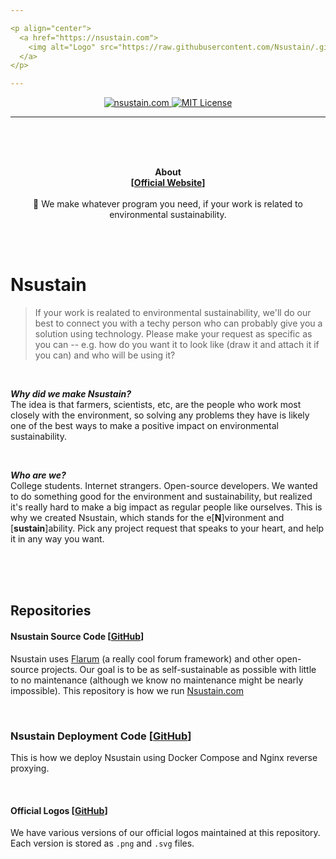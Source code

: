 ```yaml
---

<p align="center">
  <a href="https://nsustain.com">
    <img alt="Logo" src="https://raw.githubusercontent.com/Nsustain/.github/main/logo/logo-github.png" width="350">
  </a>
</p>

---
```


<p align="center">
  <a href="https://github.com/Nsustain/nsustain.com">
    <img alt="nsustain.com" src="https://user-images.githubusercontent.com/19341857/184772201-ff14bc28-b7a7-4bec-bef5-52625acd0544.svg">
  </a>
  <a href="https://github.com/Nsustain/nsustain.com/blob/main/LICENSE">
    <img alt="MIT License" src="https://user-images.githubusercontent.com/19341857/206869035-bccdfab1-a825-4ec1-b598-78bf668b7917.svg">
  </a>
</p>

---

<br>
<br>
<br>

<p align="center">
  <b>
    About<br>
    [<a href="https://nsustain.com">Official Website</a>]
  </b>
  <br>
  <br>
  🌳 We make whatever program you need, if your work is related to environmental sustainability.
</p>

<br>
<br>

# Nsustain
> If your work is realated to environmental sustainability, we'll do our best to connect you with a techy person who can probably give you a solution using technology.
> Please make your request as specific as you can -- e.g. how do you want it to look like (draw it and attach it if you can) and who will be using it?

<br>

***Why did we make Nsustain?***<br>
The idea is that farmers, scientists, etc, are the people who work
most closely with the environment, so solving any
problems they have is likely one of the best ways
to make a positive impact on environmental sustainability.

<br>

***Who are we?***<br>
College students. Internet strangers.
Open-source developers.
We wanted to do something good for the environment and sustainability, but realized it's really hard to make a big impact as regular people like ourselves. This is why we created Nsustain, which stands for the e[<b>N</b>]vironment and [<b>sustain</b>]ability. Pick any project request that speaks to your heart, and help it in any way you want.

<br>
<br>
<br>

## Repositories

#### Nsustain Source Code [[GitHub](https://github.com/Nsustain/nsustain.com)]

Nsustain uses [Flarum](https://github.com/flarum) (a really cool forum framework) and other open-source projects.
Our goal is to be as self-sustainable as possible with little to no maintenance (although we know no maintenance might be nearly impossible).
This repository is how we run [Nsustain.com](https://nsustain.com)

<br>

### Nsustain Deployment Code [[GitHub](https://github.com/soobinrho/deploy-nsustain.com)]

This is how we deploy Nsustain using Docker Compose and Nginx reverse proxying.

<br>

#### Official Logos [[GitHub](https://github.com/Nsustain/.github)]

We have various versions of our official
logos maintained at this repository.
Each version is stored as `.png` and
`.svg` files.

